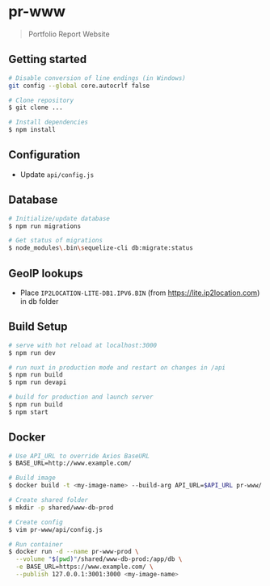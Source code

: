 # pr-www

> Portfolio Report Website

## Getting started

``` bash
# Disable conversion of line endings (in Windows)
git config --global core.autocrlf false

# Clone repository
$ git clone ...

# Install dependencies
$ npm install
```

## Configuration

- Update `api/config.js`

## Database

``` bash
# Initialize/update database
$ npm run migrations

# Get status of migrations
$ node_modules\.bin\sequelize-cli db:migrate:status
```

## GeoIP lookups

- Place `IP2LOCATION-LITE-DB1.IPV6.BIN` (from https://lite.ip2location.com) in db folder

## Build Setup

``` bash
# serve with hot reload at localhost:3000
$ npm run dev

# run nuxt in production mode and restart on changes in /api
$ npm run build
$ npm run devapi

# build for production and launch server
$ npm run build
$ npm start
```

## Docker

``` bash
# Use API_URL to override Axios BaseURL
$ BASE_URL=http://www.example.com/

# Build image
$ docker build -t <my-image-name> --build-arg API_URL=$API_URL pr-www/

# Create shared folder
$ mkdir -p shared/www-db-prod

# Create config
$ vim pr-www/api/config.js

# Run container
$ docker run -d --name pr-www-prod \
  --volume "$(pwd)"/shared/www-db-prod:/app/db \
  -e BASE_URL=https://www.example.com/ \
  --publish 127.0.0.1:3001:3000 <my-image-name>
```
